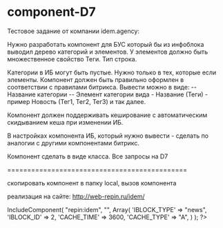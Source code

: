 # component-D7
Тестовое задание от компании idem.agency:

Нужно разработать компонент для БУС который бы из инфоблока выводил дерево категорий и элементов.
У элементов должно быть множественное свойство Теги. Тип строка.

Категории в ИБ могут быть пустые. Нужно только в тех, которые если элементы.
Компонент должен быть правильно оформлен в соответствии с правилами битрикса.
Вывести можно в виде:
-- Название категории
-- Элемент категории вида - Название (Теги) - пример Новость (Тег1, Тег2, Тег3)
и так далее.

Компонент должен поддерживать кеширование с автоматическим скидыванием кеша при изменении ИБ.

В настройках компонента ИБ, который нужно вывести - сделать по аналогии с другими компонентами битрикс.

Компонент сделать в виде класса. Все запросы на D7

=============================================

скопировать компонент в папку local, вызов компонента

реализация на сайте:
http://web-repin.ru/idem/

<?
$APPLICATION->IncludeComponent(
    "repin:idem",
    "",
    Array(
        'IBLOCK_TYPE' => "news",
        'IBLOCK_ID' => 2,
        'CACHE_TIME' => 3600,
        'CACHE_TYPE' => "A",
    )
);
?>            


